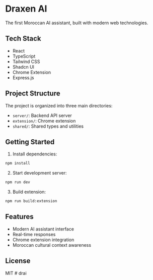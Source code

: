 # Draxen AI

The first Moroccan AI assistant, built with modern web technologies.

## Tech Stack
- React
- TypeScript
- Tailwind CSS
- Shadcn UI
- Chrome Extension
- Express.js

## Project Structure
The project is organized into three main directories:
- `server/`: Backend API server
- `extension/`: Chrome extension
- `shared/`: Shared types and utilities

## Getting Started
1. Install dependencies:
```bash
npm install
```

2. Start development server:
```bash
npm run dev
```

3. Build extension:
```bash
npm run build:extension
```

## Features
- Modern AI assistant interface
- Real-time responses
- Chrome extension integration
- Moroccan cultural context awareness

## License
MIT
#   d r a i  
 